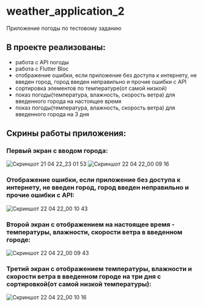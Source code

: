 # weather_application_2

Приложение погоды по тестовому заданию 

## В проекте реализованы:
- работа с API погоды
- работа с Flutter Bloc
- отображение ошибки, если приложение без доступа к интернету, не введен город, город введен неправильно и прочие ошибки с API
- сортировка элементов по температуре(от самой низкой)
- показ погоды(температура, влажность, скорость ветра) для введенного города на настоящее время
- показ погоды(температура, влажность, скорость ветра) для введенного города на 3 дня

## Скрины работы приложения:

### Первый экран с вводом города:

![Скриншот 21 04 22_23 01 53](https://user-images.githubusercontent.com/80591456/164553422-cfe56cef-c420-42ac-96b4-7c5a38bf7cad.png)
![Скриншот 22 04 22_00 09 16](https://user-images.githubusercontent.com/80591456/164553439-a53ec116-fc44-4640-9a7e-6e317558b6ec.png)

### Отображение ошибки, если приложение без доступа к интернету, не введен город, город введен неправильно и прочие ошибки с API:

![Скриншот 22 04 22_00 10 43](https://user-images.githubusercontent.com/80591456/164553463-b041abad-3d60-4ee6-98bc-855f2b643fd6.png)

### Второй экран с отображением на настоящее время - температуры, влажности, скорости ветра в введенном городе:
![Скриншот 22 04 22_00 09 43](https://user-images.githubusercontent.com/80591456/164553477-dc16d2c8-fce6-4167-892b-98e958d5ff5b.png)

### Третий экран с отображением температуры, влажности и скорости ветра в введенном городе на три дня с сортировкой(от самой низкой температуры):
![Скриншот 22 04 22_00 10 16](https://user-images.githubusercontent.com/80591456/164576387-33a48df8-23de-450f-b78e-74923ceb2c51.png)

